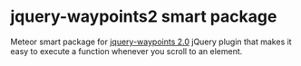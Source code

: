 jquery-waypoints2 smart package
===============================

Meteor smart package for [jquery-waypoints 2.0](http://imakewebthings.com/jquery-waypoints/) jQuery plugin that
makes it easy to execute a function whenever you scroll to an element.